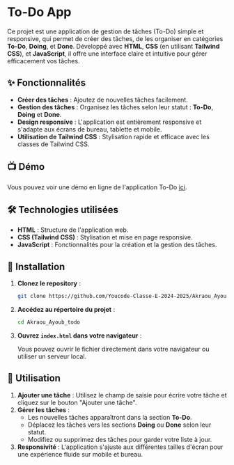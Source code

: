 # To-Do App

Ce projet est une application de gestion de tâches (To-Do) simple et responsive, qui permet de créer des tâches, de les organiser en catégories **To-Do**, **Doing**, et **Done**. Développé avec **HTML**, **CSS** (en utilisant **Tailwind CSS**), et **JavaScript**, il offre une interface claire et intuitive pour gérer efficacement vos tâches.

## ✨ Fonctionnalités

- **Créer des tâches** : Ajoutez de nouvelles tâches facilement.
- **Gestion des tâches** : Organisez les tâches selon leur statut : **To-Do**, **Doing** et **Done**.
- **Design responsive** : L'application est entièrement responsive et s'adapte aux écrans de bureau, tablette et mobile.
- **Utilisation de Tailwind CSS** : Stylisation rapide et efficace avec les classes de Tailwind CSS.

## 📺 Démo

Vous pouvez voir une démo en ligne de l'application To-Do [ici](https://youcode-classe-e-2024-2025.github.io/Akraou_Ayoub_todo/).

## 🛠️ Technologies utilisées

- **HTML** : Structure de l'application web.
- **CSS (Tailwind CSS)** : Stylisation et mise en page responsive.
- **JavaScript** : Fonctionnalités pour la création et la gestion des tâches.

## 🚀 Installation

1. **Clonez le repository** :

    ```bash
    git clone https://github.com/Youcode-Classe-E-2024-2025/Akraou_Ayoub_todo
    ```

2. **Accédez au répertoire du projet** :

    ```bash
    cd Akraou_Ayoub_todo
    ```

3. **Ouvrez `index.html` dans votre navigateur** :

    Vous pouvez ouvrir le fichier directement dans votre navigateur ou utiliser un serveur local.

## 🎉 Utilisation

1. **Ajouter une tâche** : Utilisez le champ de saisie pour écrire votre tâche et cliquez sur le bouton "Ajouter une tâche".
2. **Gérer les tâches** :
   - Les nouvelles tâches apparaîtront dans la section **To-Do**.
   - Déplacez les tâches vers les sections **Doing** ou **Done** selon leur statut.
   - Modifiez ou supprimez des tâches pour garder votre liste à jour.
3. **Responsivité** : L'application s'ajuste aux différentes tailles d'écran pour une expérience fluide sur mobile et bureau.

